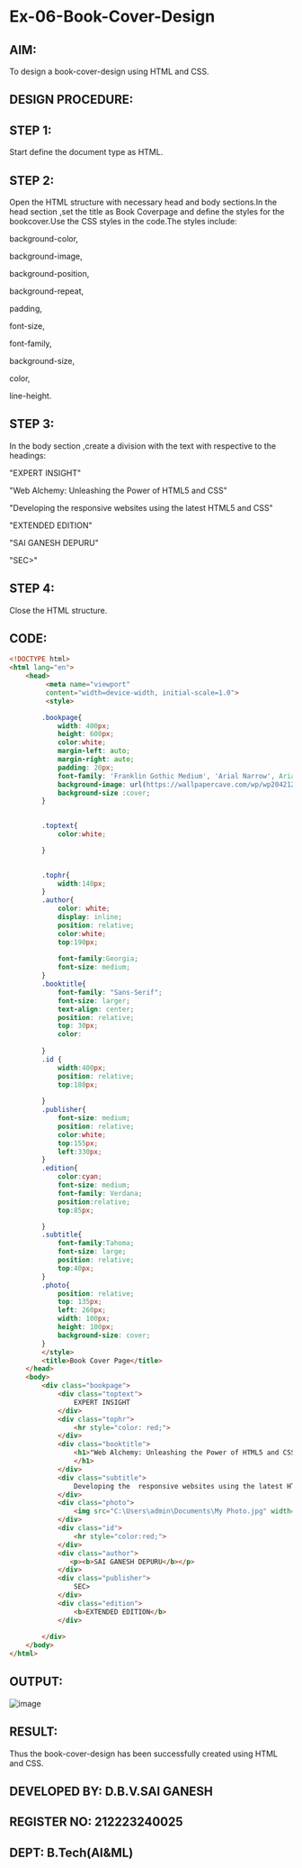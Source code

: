 # Ex-06-Book-Cover-Design

## AIM:
To design a book-cover-design using HTML and CSS.

## DESIGN PROCEDURE:
## STEP 1:
Start define the document type as HTML.

## STEP 2:
Open the HTML structure with necessary head and body sections.In the head section ,set the title as Book Coverpage and define the styles for the bookcover.Use the CSS styles in the code.The styles include:

background-color,

background-image,

background-position,

background-repeat,

padding,

font-size,

font-family,

background-size,

color,

line-height.

## STEP 3:
In the body section ,create a division with the text with respective to the headings:

"EXPERT INSIGHT"

"Web Alchemy: Unleashing the Power of HTML5 and CSS"

"Developing the  responsive websites using the latest HTML5 and CSS"

"EXTENDED EDITION"

"SAI GANESH DEPURU"

"SEC>"

## STEP 4:
Close the HTML structure.

## CODE:
```html
<!DOCTYPE html>
<html lang="en">
    <head>
         <meta name="viewport" 
         content="width=device-width, initial-scale=1.0">
         <style>

        .bookpage{
            width: 400px;
            height: 600px;
            color:white;
            margin-left: auto;
            margin-right: auto;
            padding: 20px;
            font-family: 'Franklin Gothic Medium', 'Arial Narrow', Arial, sans-serif;
            background-image: url(https://wallpapercave.com/wp/wp2042122.jpg);
            background-size :cover;
        }
            

        .toptext{
            color:white;

        }

        
        .tophr{
            width:140px;
        }
        .author{
            color: white;
            display: inline;
            position: relative;
            color:white;
            top:190px;
            
            font-family:Georgia;
            font-size: medium;
        }
        .booktitle{
            font-family: "Sans-Serif";
            font-size: larger;
            text-align: center;
            position: relative;
            top: 30px;
            color:
        
        }
        .id {
            width:400px;
            position: relative;
            top:180px;
            
        }
        .publisher{
            font-size: medium;
            position: relative;
            color:white;
            top:155px;
            left:330px;
        }
        .edition{
            color:cyan;
            font-size: medium;
            font-family: Verdana;
            position:relative;
            top:85px;

        }
        .subtitle{
            font-family:Tahoma;
            font-size: large;
            position: relative;
            top:40px;
        }
        .photo{
            position: relative;
            top: 135px;
            left: 260px;
            width: 100px;
            height: 100px;
            background-size: cover;
        }
        </style>
        <title>Book Cover Page</title>
    </head>
    <body>
        <div class="bookpage">
            <div class="toptext">
                EXPERT INSIGHT
            </div>
            <div class="tophr">
                <hr style="color: red;">
            </div>
            <div class="booktitle">
                <h1>"Web Alchemy: Unleashing the Power of HTML5 and CSS"
                </h1>
            </div>
            <div class="subtitle">
                Developing the  responsive websites using the latest HTML5 and CSS 
            </div>
            <div class="photo">
                <img src="C:\Users\admin\Documents\My Photo.jpg" width="130" height="145"alt="">
            </div>
            <div class="id">
                <hr style="color:red;">
            </div>
            <div class="author">
               <p><b>SAI GANESH DEPURU</b></p>
            </div>
            <div class="publisher">
                SEC>
            </div>
            <div class="edition">
                <b>EXTENDED EDITION</b>
            </div>
            
        </div>
    </body>
</html>
```
## OUTPUT:
![image](https://github.com/saiganesh2006/Ex-06-Book-Cover-Design/assets/145742342/ed2a2374-17d7-4dd3-bb65-cd27ff53732a)

## RESULT:
Thus the book-cover-design has been successfully created using HTML and CSS.

## DEVELOPED BY: D.B.V.SAI GANESH
## REGISTER NO: 212223240025
## DEPT: B.Tech(AI&ML)
